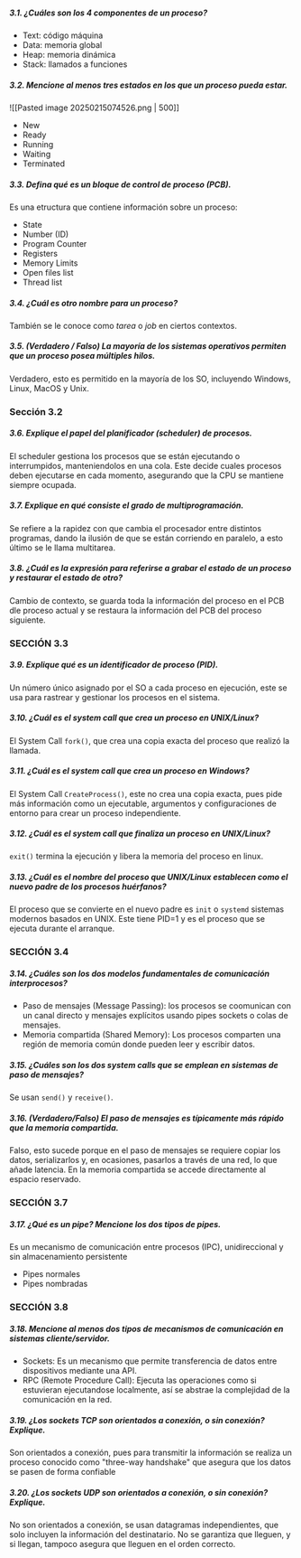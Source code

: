 #####  3.1. ¿Cuáles son los 4 componentes de un proceso?

- Text: código máquina
- Data: memoria global
- Heap: memoria dinámica
- Stack: llamados a funciones

#####  3.2. Mencione al menos tres estados en los que un proceso pueda estar.

![[Pasted image 20250215074526.png | 500]]

- New
- Ready
- Running
- Waiting
- Terminated

#####  3.3. Defina qué es un bloque de control de proceso (PCB).

Es una etructura que contiene información sobre un proceso:
- State
- Number (ID)
- Program Counter
- Registers
- Memory Limits
- Open files list
- Thread list

#####  3.4. ¿Cuál es otro nombre para un proceso?

También se le conoce como *tarea* o *job* en ciertos contextos.

##### 3.5. (Verdadero / Falso) La mayoría de los sistemas operativos permiten que un proceso posea múltiples hilos.

Verdadero, esto es permitido en la mayoría de los SO, incluyendo Windows, Linux, MacOS y Unix.

### Sección 3.2

##### 3.6. Explique el papel del planificador (scheduler) de procesos.

El scheduler gestiona los procesos que se están ejecutando o interrumpidos, manteniendolos en una cola. Este decide cuales procesos deben ejecutarse en cada momento, asegurando que la CPU se mantiene siempre ocupada.

##### 3.7. Explique en qué consiste el grado de multiprogramación.

Se refiere a la rapidez con que cambia el procesador entre distintos programas, dando la ilusión de que se están corriendo en paralelo, a esto último se le llama multitarea.

##### 3.8. ¿Cuál es la expresión para referirse a grabar el estado de un proceso y restaurar el estado de otro?

Cambio de contexto, se guarda toda la información del proceso en el PCB dle proceso actual y se restaura la información del PCB del proceso siguiente.

### SECCIÓN 3.3

##### 3.9. Explique qué es un identificador de proceso (PID).

Un número único asignado por el SO a cada proceso en ejecución, este se usa para rastrear y gestionar los procesos en el sistema.

##### 3.10. ¿Cuál es el system call que crea un proceso en UNIX/Linux?

El System Call `fork()`, que crea una copia exacta del proceso que realizó la llamada.

##### 3.11. ¿Cuál es el system call que crea un proceso en Windows?

El System Call `CreateProcess()`, este no crea una copia exacta, pues pide más información como un ejecutable, argumentos y configuraciones de entorno para crear un proceso independiente.

##### 3.12. ¿Cuál es el system call que finaliza un proceso en UNIX/Linux?

`exit()` termina la ejecución y libera la memoria del proceso en linux.

##### 3.13. ¿Cuál es el nombre del proceso que UNIX/Linux establecen como el nuevo padre de los procesos huérfanos?

El proceso que se convierte en el nuevo padre es `init` o `systemd` sistemas modernos basados en UNIX. Este tiene PID=1 y es el proceso que se ejecuta durante el arranque.

### SECCIÓN 3.4

##### 3.14. ¿Cuáles son los dos modelos fundamentales de comunicación interprocesos?

- Paso de mensajes (Message Passing): los procesos se coomunican con un canal directo y mensajes explícitos usando pipes sockets o colas de mensajes.
- Memoria compartida (Shared Memory): Los procesos comparten una región de memoria común donde pueden leer y escribir datos.

##### 3.15. ¿Cuáles son los dos system calls que se emplean en sistemas de paso de mensajes? 

Se usan `send()` y `receive()`.

#####  3.16. (Verdadero/Falso) El paso de mensajes es típicamente más rápido que la memoria compartida.

Falso, esto sucede porque en el paso de mensajes se requiere copiar los datos, serializarlos y, en ocasiones, pasarlos a través de una red, lo que añade latencia. En la memoria compartida se accede directamente al espacio reservado.  

### SECCIÓN 3.7

##### 3.17. ¿Qué es un pipe? Mencione los dos tipos de pipes.

Es un mecanismo de comunicación entre procesos (IPC), unidireccional y sin almacenamiento persistente
- Pipes normales 
- Pipes nombradas

### SECCIÓN 3.8

##### 3.18. Mencione al menos dos tipos de mecanismos de comunicación en sistemas cliente/servidor.

- Sockets: Es un mecanismo que permite transferencia de datos entre dispositivos mediante una API.
- RPC (Remote Procedure Call): Ejecuta las operaciones como si estuvieran ejecutandose localmente, así se abstrae la complejidad de la comunicación en la red.

##### 3.19. ¿Los sockets TCP son orientados a conexión, o sin conexión? Explique.

Son orientados a conexión, pues para transmitir la información se realiza un proceso conocido como "three-way handshake" que asegura que los datos se pasen de forma confiable
##### 3.20. ¿Los sockets UDP son orientados a conexión, o sin conexión? Explique.

No son orientados a conexión, se usan datagramas independientes, que solo incluyen la información del destinatario. No se garantiza que lleguen, y si llegan, tampoco asegura que lleguen en el orden correcto.